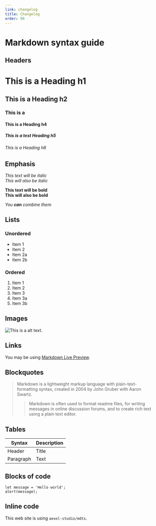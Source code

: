 ```yaml
---
link: changelog
title: Changelog
order: 99
---
```


# Markdown syntax guide

## Headers

# This is a Heading h1

## This is a Heading h2

### This is a

#### This is a Heading h4

##### This is a test Heading h5

###### This is a Heading h6

## Emphasis

_This text will be italic_  
_This will also be italic_

**This text will be bold**  
**This will also be bold**

_You **can** combine them_

## Lists

### Unordered

- Item 1
- Item 2
- Item 2a
- Item 2b

### Ordered

1. Item 1
1. Item 2
1. Item 3
1. Item 3a
1. Item 3b

## Images

![This is a alt text.](/aexol_full_logo.png 'This is a sample image.')

## Links

You may be using [Markdown Live Preview](https://markdownlivepreview.com/).

## Blockquotes

> Markdown is a lightweight markup language with plain-text-formatting syntax, created in 2004 by John Gruber with Aaron Swartz.
>
> > Markdown is often used to format readme files, for writing messages in online discussion forums, and to create rich text using a plain text editor.

## Tables

| Syntax    | Description |
| --------- | ----------- |
| Header    | Title       |
| Paragraph | Text        |

## Blocks of code

```
let message = 'Hello world';
alert(message);
```

## Inline code

This web site is using `aexol-studio/mdtx`.
